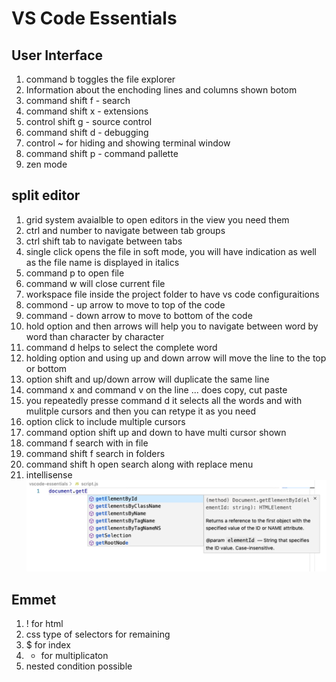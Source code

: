 # VS Code Essentials

## User Interface

1. command b toggles the file explorer
2. Information about the enchoding lines and columns shown botom
3. command shift f - search
4. command shift x - extensions
5. control shift g - source control
6. command shift d - debugging
7. control ~ for hiding and showing terminal window
8. command shift p - command pallette
9. zen mode

## split editor

1. grid system avaialble to open editors in the view you need them
2. ctrl and number to navigate between tab groups
3. ctrl shift tab to navigate between tabs
4. single click opens the file in soft mode, you will have indication as well as the file name is displayed in italics
4. command p to open file
5. command w will close current file
6. workspace file inside the project folder to have vs code configuraitions
7. commond - up arrow to move to top of the code
8. command - down arrow to move to bottom of the code
9. hold option and then arrows will help you to navigate between word by word than character by character
10. command d helps to select the complete word
11. holding option and using up and down arrow will move the line to the top or bottom
12. option shift and up/down arrow will duplicate the same line
13. command x and command v on the line ... does copy, cut paste
14. you repeatedly presse command d it selects all the words and with mulitple cursors and then you can retype it as you need
15. option click to include multiple cursors
16. command option shift up and down to have multi cursor shown
17. command f search with in file
18. command shift f search in folders
19. command shift h open search along with replace menu
20. intellisense ![alt text](./intellisense.png "intellisense")


## Emmet

1. ! for html
2. css type of selectors for remaining
3. $ for index
4. * for multiplicaton
5. nested condition possible



